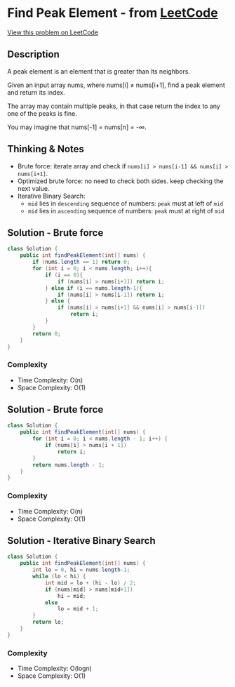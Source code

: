 # Find Peak Element - from [LeetCode](https://leetcode.com)
[View this problem on LeetCode](https://leetcode.com/problems/find-peak-element/)

## Description
A peak element is an element that is greater than its neighbors.

Given an input array nums, where nums[i] ≠ nums[i+1], find a peak element and return its index.

The array may contain multiple peaks, in that case return the index to any one of the peaks is fine.

You may imagine that nums[-1] = nums[n] = -∞.

## Thinking & Notes
* Brute force: iterate array and check if `nums[i] > nums[i-1] && nums[i] > nums[i+1]`.
* Optimized brute force: no need to check both sides. keep checking the next value.
* Iterative Binary Search:
  * `mid` lies in `descending` sequence of numbers: `peak` must at left of `mid`
  * `mid` lies in `ascending` sequence of numbers: `peak` must at right of `mid`

## Solution - Brute force
```java
class Solution {
    public int findPeakElement(int[] nums) {
        if (nums.length == 1) return 0;
        for (int i = 0; i < nums.length; i++){
            if (i == 0){
                if (nums[i] > nums[i+1]) return i;
            } else if (i == nums.length-1){
                if (nums[i] > nums[i-1]) return i;
            } else {
                if (nums[i] > nums[i+1] && nums[i] > nums[i-1])
                    return i;
            }
        } 
        return 0;
    }
}
```
### Complexity
* Time Complexity: O(n)
* Space Complexity: O(1)

## Solution - Brute force
```java
class Solution {
    public int findPeakElement(int[] nums) {
        for (int i = 0; i < nums.length - 1; i++) {
            if (nums[i] > nums[i + 1])
                return i;
        }
        return nums.length - 1;
    }
}
```
### Complexity
* Time Complexity: O(n)
* Space Complexity: O(1)

## Solution - Iterative Binary Search
```java
class Solution {
    public int findPeakElement(int[] nums) {
        int lo = 0, hi = nums.length-1;
        while (lo < hi) {
            int mid = lo + (hi - lo) / 2;
            if (nums[mid] > nums[mid+1])
                hi = mid;
            else
                lo = mid + 1;
        }
        return lo;
    }
}
```
### Complexity
* Time Complexity: O(logn)
* Space Complexity: O(1)
